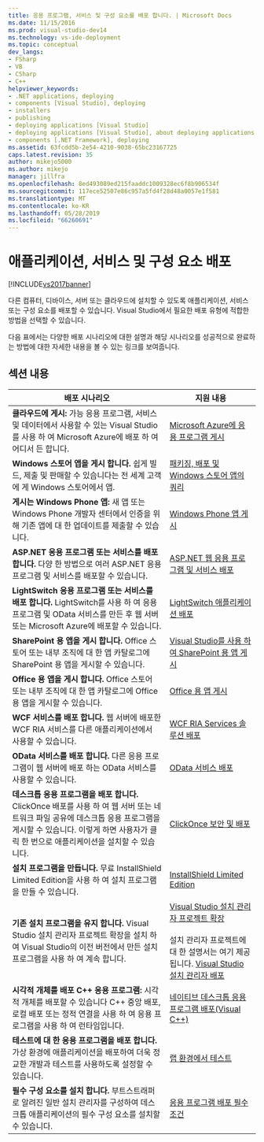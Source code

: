 ```yaml
---
title: 응용 프로그램, 서비스 및 구성 요소를 배포 합니다. | Microsoft Docs
ms.date: 11/15/2016
ms.prod: visual-studio-dev14
ms.technology: vs-ide-deployment
ms.topic: conceptual
dev_langs:
- FSharp
- VB
- CSharp
- C++
helpviewer_keywords:
- .NET applications, deploying
- components [Visual Studio], deploying
- installers
- publishing
- deploying applications [Visual Studio]
- deploying applications [Visual Studio], about deploying applications
- components [.NET Framework], deploying
ms.assetid: 63fcdd5b-2e54-4210-9038-65bc23167725
caps.latest.revision: 35
author: mikejo5000
ms.author: mikejo
manager: jillfra
ms.openlocfilehash: 8ed493089ed215faaddc1009328ec6f8b906534f
ms.sourcegitcommit: 117ece52507e86c957a5fd4f28d48a0057e1f581
ms.translationtype: MT
ms.contentlocale: ko-KR
ms.lasthandoff: 05/28/2019
ms.locfileid: "66260691"
---
```

# <a name="deploying-applications-services-and-components"></a>애플리케이션, 서비스 및 구성 요소 배포
[!INCLUDE[vs2017banner](../includes/vs2017banner.md)]

다른 컴퓨터, 디바이스, 서버 또는 클라우드에 설치할 수 있도록 애플리케이션, 서비스 또는 구성 요소를 배포할 수 있습니다. Visual Studio에서 필요한 배포 유형에 적합한 방법을 선택할 수 있습니다.  
  
 다음 표에서는 다양한 배포 시나리오에 대한 설명과 해당 시나리오를 성공적으로 완료하는 방법에 대한 자세한 내용을 볼 수 있는 링크를 보여줍니다.  
  
## <a name="in-this-section"></a>섹션 내용  
  
|배포 시나리오|지원 내용|  
|-------------------------|------------------------|  
|**클라우드에 게시:** 가능 응용 프로그램, 서비스 및 데이터에서 사용할 수 있는 Visual Studio를 사용 하 여 Microsoft Azure에 배포 하 여 어디서 든 합니다.|[Microsoft Azure에 응용 프로그램 게시](/visualstudio/deployment/quickstart-deploy-to-azure)|  
|**Windows 스토어 앱을 게시 합니다.** 쉽게 빌드, 제출 및 판매할 수 있습니다는 전 세계 고객에 게 Windows 스토어에서 앱.|[패키징, 배포 및 Windows 스토어 앱의 쿼리](https://msdn.microsoft.com/library/hh446593\(v=vs.85\).aspx)|  
|**게시는 Windows Phone 앱:** 새 앱 또는 Windows Phone 개발자 센터에서 인증을 위해 기존 앱에 대 한 업데이트를 제출할 수 있습니다.|[Windows Phone 앱 게시](http://dev.windowsphone.com/publish)|  
|**ASP.NET 응용 프로그램 또는 서비스를 배포 합니다.** 다양 한 방법으로 여러 ASP.NET 응용 프로그램 및 서비스를 배포할 수 있습니다.|[ASP.NET 웹 응용 프로그램 및 서비스 배포](http://www.asp.net/aspnet/overview/deployment)|  
|**LightSwitch 응용 프로그램 또는 서비스를 배포 합니다.** LightSwitch를 사용 하 여 응용 프로그램 및 OData 서비스를 만든 후 웹 서버 또는 Microsoft Azure에 배포할 수 있습니다.|[LightSwitch 애플리케이션 배포](https://msdn.microsoft.com/library/4818d933-295c-4ecc-9148-7ad9ca28dcdb)|  
|**SharePoint 용 앱을 게시 합니다.** Office 스토어 또는 내부 조직에 대 한 앱 카탈로그에 SharePoint 용 앱을 게시할 수 있습니다.|[Visual Studio를 사용 하 여 SharePoint 용 앱 게시](https://msdn.microsoft.com/library/office/jj220044\(v=office.15\).aspx)|  
|**Office 용 앱을 게시 합니다.** Office 스토어 또는 내부 조직에 대 한 앱 카탈로그에 Office 용 앱을 게시할 수 있습니다.|[Office 용 앱 게시](https://msdn.microsoft.com/library/office/fp123515.aspx)|  
|**WCF 서비스를 배포 합니다.** 웹 서버에 배포한 WCF RIA 서비스를 다른 애플리케이션에서 사용할 수 있습니다.|[WCF RIA Services 솔루션 배포](https://msdn.microsoft.com/library/ff426912\(v=vs.91\).aspx)|  
|**OData 서비스를 배포 합니다.** 다른 응용 프로그램이 웹 서버에 배포 하는 OData 서비스를 사용할 수 있습니다.|[OData 서비스 배포](https://msdn.microsoft.com/library/hh973447.aspx)|  
|**데스크톱 응용 프로그램을 배포 합니다.** ClickOnce 배포를 사용 하 여 웹 서버 또는 네트워크 파일 공유에 데스크톱 응용 프로그램을 게시할 수 있습니다. 이렇게 하면 사용자가 클릭 한 번으로 애플리케이션을 설치할 수 있습니다.|[ClickOnce 보안 및 배포](../deployment/clickonce-security-and-deployment.md)|  
|**설치 프로그램을 만듭니다.** 무료 InstallShield Limited Edition을 사용 하 여 설치 프로그램을 만들 수 있습니다.|[InstallShield Limited Edition](../deployment/installshield-limited-edition.md)|  
|**기존 설치 프로그램을 유지 합니다.** Visual Studio 설치 관리자 프로젝트 확장을 설치 하 여 Visual Studio의 이전 버전에서 만든 설치 프로그램을 사용 하 여 계속 합니다.|[Visual Studio 설치 관리자 프로젝트 확장](http://blogs.msdn.com/b/visualstudio/archive/2014/04/17/visual-studio-installer-projects-extension.aspx)<br /><br /> 설치 관리자 프로젝트에 대 한 설명서는 여기 제공 됩니다. [Visual Studio 설치 관리자 배포](https://msdn.microsoft.com/library/2kt85ked\(v=vs.100\).aspx)|  
|**시각적 개체를 배포 C++ 응용 프로그램:** 시각적 개체를 배포할 수 있습니다 C++ 중앙 배포, 로컬 배포 또는 정적 연결을 사용 하 여 응용 프로그램을 사용 하 여 런타임입니다.|[네이티브 데스크톱 응용 프로그램 배포(Visual C++)](/cpp/windows/deploying-native-desktop-applications-visual-cpp)|  
|**테스트에 대 한 응용 프로그램을 배포 합니다.** 가상 환경에 애플리케이션을 배포하여 더욱 정교한 개발과 테스트를 사용하도록 설정할 수 있습니다.|[랩 환경에서 테스트](https://msdn.microsoft.com/library/14ba54c8-a158-4a6e-b00a-b00ae960feb8)|  
|**필수 구성 요소를 설치 합니다.** 부트스트래퍼로 알려진 일반 설치 관리자를 구성하여 데스크톱 애플리케이션의 필수 구성 요소를 설치할 수 있습니다.|[응용 프로그램 배포 필수 조건](../deployment/application-deployment-prerequisites.md)|
